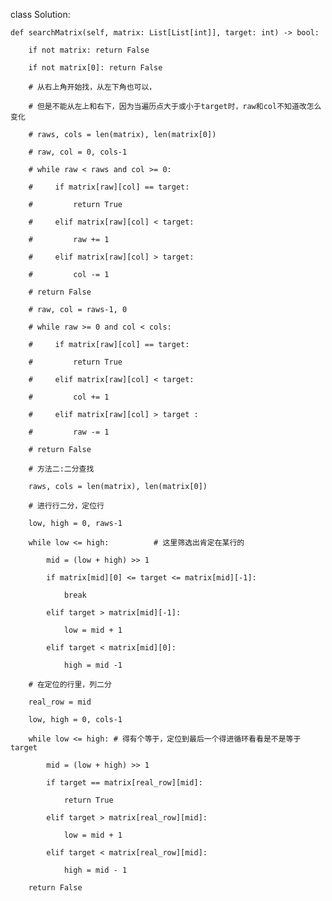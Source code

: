 class Solution:

    def searchMatrix(self, matrix: List[List[int]], target: int) -> bool:

        if not matrix: return False

        if not matrix[0]: return False

        # 从右上角开始找，从左下角也可以，

        # 但是不能从左上和右下，因为当遍历点大于或小于target时，raw和col不知道改怎么变化

        # raws, cols = len(matrix), len(matrix[0])

        # raw, col = 0, cols-1

        # while raw < raws and col >= 0:

        #     if matrix[raw][col] == target:

        #         return True

        #     elif matrix[raw][col] < target:

        #         raw += 1

        #     elif matrix[raw][col] > target:

        #         col -= 1

        # return False

        # raw, col = raws-1, 0

        # while raw >= 0 and col < cols:

        #     if matrix[raw][col] == target:

        #         return True

        #     elif matrix[raw][col] < target:

        #         col += 1

        #     elif matrix[raw][col] > target :

        #         raw -= 1

        # return False

        # 方法二:二分查找

        raws, cols = len(matrix), len(matrix[0])

        # 进行行二分，定位行

        low, high = 0, raws-1

        while low <= high:          # 这里筛选出肯定在某行的

            mid = (low + high) >> 1

            if matrix[mid][0] <= target <= matrix[mid][-1]:

                break

            elif target > matrix[mid][-1]:

                low = mid + 1

            elif target < matrix[mid][0]:

                high = mid -1

        # 在定位的行里，列二分

        real_row = mid

        low, high = 0, cols-1

        while low <= high: # 得有个等于，定位到最后一个得进循环看看是不是等于target

            mid = (low + high) >> 1

            if target == matrix[real_row][mid]:

                return True

            elif target > matrix[real_row][mid]:

                low = mid + 1

            elif target < matrix[real_row][mid]:

                high = mid - 1

        return False

